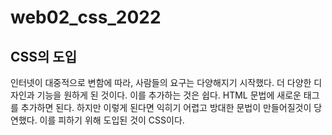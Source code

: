 # web02_css_2022
## CSS의 도입
인터넷이 대중적으로 변함에 따라, 사람들의 요구는 다양해지기 시작했다. 더 다양한 디자인과 기능을 원하게 된 것이다. 이를 추가하는 것은 쉽다. HTML 문법에 새로운 태그를 추가하면 된다. 하지만 이렇게 된다면 익히기 어렵고 방대한 문법이 만들어질것이 당연했다. 이를 피하기 위해 도입된 것이 CSS이다.
